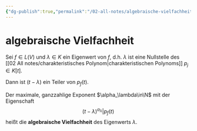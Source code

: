 ```yaml
---
{"dg-publish":true,"permalink":"/02-all-notes/algebraische-vielfachheit/","dgHomeLink":true,"dgPassFrontmatter":false}
---
```



# algebraische Vielfachheit

Sei $f\in L(V)$ und $\lambda\in K$ ein Eigenwert von $f$, d.h. $\lambda$ ist eine Nullstelle des [[02 All notes/charakteristisches Polynom|charakteristischen Polynoms]] $p_j\in K[t]$. 

Dann ist $(t-\lambda)$ ein Teiler von $p_f(t)$. 

Der maximale, ganzzahlige Exponent $\alpha_\lambda\in\N$ mit der Eigenschaft $$(t-\lambda)^{\alpha_\lambda}|p_f(t)$$ heißt die **algebraische Vielfachheit** des Eigenwerts $\lambda$. 
